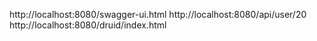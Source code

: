 http://localhost:8080/swagger-ui.html
http://localhost:8080/api/user/20
http://localhost:8080/druid/index.html

